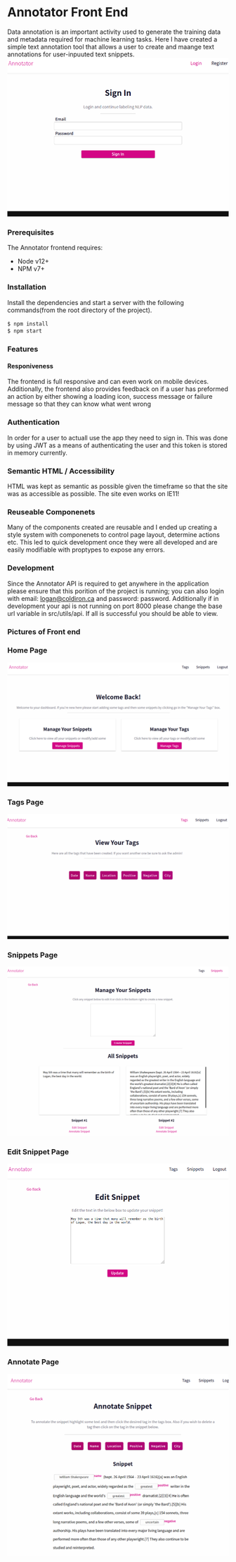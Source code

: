 # Annotator Front End
Data annotation is an important activity used to generate the training data and metadata required for machine learning tasks.  Here I have created a simple text annotation tool that allows a user to create and maange text annotations for user-inpuuted text snippets.
![Picture of signin page](images/signin.png?raw=true "Sign In Page")

### Prerequisites
The Annotator frontend requires:
* Node v12+
* NPM v7+

### Installation
Install the dependencies and start a server with the following commands(from the root directory of the project).
```sh
$ npm install 
$ npm start
```

### Features

#### Responiveness
The frontend is full responsive and can even work on mobile devices.  Additionally, the frontend also provides feedback on if a user has preformed an action by either showing a loading icon, success message or failure message so that they can know what went wrong

### Authentication
In order for a user to actuall use the app they need to sign in.  This was done by using JWT as a means of authenticating the user and this token is stored in memory currently.

### Semantic HTML / Accessibility
HTML was kept as semantic as possible given the timeframe so that the site was as accessible as possible.  The site even works on IE11!

### Reuseable Componenets
Many of the components created are reusable and I ended up creating a style system with componenets to control page layout, determine actions etc.  This led to quick development once they were all developed and are easily modifiable with proptypes to expose any errors.

### Development 
Since the Annotator API is required to get anywhere in the application please ensure that this porition of the project is running; you can also login with email: logan@coldiron.ca and password: password.  Additionally if in development your api is not running on port 8000 please change the base url variable in src/utils/api.  If all is successful you should be able to view.  

### Pictures of Front end
### Home Page
![Picture of home page](images/home.png?raw=true "Home Page")
### Tags Page
![Picture of tags page](images/tags.png?raw=true "Tags Page")
### Snippets Page
![Picture of snippets page](images/snippets.png?raw=true "Snippets Page")
### Edit Snippet Page
![Picture of edit snippet page](images/edit_snippet.png?raw=true "Edit Snippet Page")
### Annotate Page
![Picture of annotate page](images/annotate_new.png?raw=true "Annotate Snippet Page")

